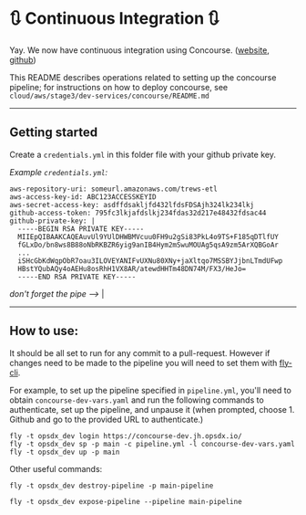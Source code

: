 # :arrows_clockwise: Continuous Integration :arrows_clockwise:

Yay. We now have continuous integration using Concourse. ([website](https://concourse.ci/), [github](https://github.com/concourse/concourse))

This README describes operations related to setting up the concourse pipeline;
for instructions on how to deploy concourse,
see `cloud/aws/stage3/dev-services/concourse/README.md`

---

## Getting started

Create a `credentials.yml` in this folder file with your github private key.

_Example `credentials.yml`:_
```
aws-repository-uri: someurl.amazonaws.com/trews-etl
aws-access-key-id: ABC123ACCESSKEYID
aws-secret-access-key: asdffdsakljfd432lfdsFDSAjh324lk234lkj
github-access-token: 795fc3lkjafdslkj234fdas32d217e48432fdsac44
github-private-key: |
  -----BEGIN RSA PRIVATE KEY-----
  MIIEpQIBAAKCAQEAuvUl9YUlDHWBMVcuu0FH9u2gSi83PkL4o9TS+F185qDTlfUY
  fGLxDo/bn8ws8B88oNbRKBZR6yig9anIB4Hym2mSwuMOUAg5qsA9zm5ArXQBGoAr
  ...
  iSHcGbKdWqpObR7oau3ILOVEYANIFvUXNu80XNy+jaXltqo7MSSBYJjbnLTmdUFwp
  HBstYQubAQy4oAEHu8osRhH1VX8AR/atewdHHTm48DN74M/FX3/HeJo=
  -----END RSA PRIVATE KEY-----
```
_don't forget the pipe -->_  |

---

## How to use:

It should be all set to run for any commit to a pull-request. 
However if changes need to be made to the pipeline you will need to set them 
with [fly-cli](https://concourse.ci/fly-cli.html).

For example, to set up the pipeline specified in `pipeline.yml`, you'll
need to obtain `concourse-dev-vars.yaml` and run the following commands
to authenticate, set up the pipeline, and unpause it
(when prompted, choose 1. Github and go to the provided URL to authenticate.)

```
fly -t opsdx_dev login https://concourse-dev.jh.opsdx.io/
fly -t opsdx_dev sp -p main -c pipeline.yml -l concourse-dev-vars.yaml
fly -t opsdx_dev up -p main
``` 

Other useful commands:

`fly -t opsdx_dev destroy-pipeline -p main-pipeline`

`fly -t opsdx_dev expose-pipeline --pipeline main-pipeline`
